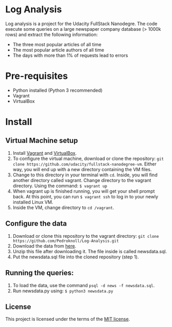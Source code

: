# Log Analysis
Log analysis is a project for the Udacity FullStack Nanodegre. The code execute some queries on a large newspaper company database (> 1000k rows) and extract the following information:
- The three most popular articles of all time
- The most popular article authors of all time
- The days with more than 1% of requests lead to errors


# Pre-requisites
- Python installed (Python 3 recommended)
- Vagrant
- VirtualBox

# Install
## Virtual Machine setup
1. Install [Vagrant](https://www.vagrantup.com/downloads.html) and [VirtualBox](https://www.virtualbox.org/wiki/Downloads).
2. To configure the virtual machine, download or clone the repository: `git clone https://github.com/udacity/fullstack-nanodegree-vm`. Either way, you will end up with a new directory containing the VM files.
3. Change to this directory in your terminal with `cd`. Inside, you will find another directory called vagrant. Change directory to the vagrant directory. Using the command:
  `$ vagrant up`
4. When vagrant up is finished running, you will get your shell prompt back. At this point, you can run `$ vagrant ssh` to log in to your newly installed Linux VM.
5. Inside the VM, change directory to `cd /vagrant`.

## Configure the data
1. Download or clone this repository to the vagrant directory: `git clone https://github.com/Pedroknoll/Log-Analysis.git`
2. Download the data from [here](https://d17h27t6h515a5.cloudfront.net/topher/2016/August/57b5f748_newsdata/newsdata.zip).
3. Unzip this file after downloading it. The file inside is called newsdata.sql.
4. Put the newsdata.sql file into the cloned repository (step 1).

## Running the queries:
1. To load the data, use the command `psql -d news -f newsdata.sql`.
1. Run newsdata.py using: `$ python3 newsdata.py`


## License
This project is licensed under the terms of the [MIT license](https://github.com/Pedroknoll/Log-Analysis/blob/master/LICENSE).
